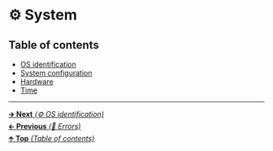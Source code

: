 # ⚙️ System

## Table of contents

- [OS identification](os_identification.md)
- [System configuration](system_configuration.md)
- [Hardware](hardware.md)
- [Time](time.md)

<hr>

[🡲 **Next** _(⚙️ OS identification)_](os_identification.md)<br>
[🡰 **Previous** _(📡 Errors)_](../networking_ipc/errors.md)<br>
[🡱 **Top** _(Table of contents)_](../../README.md#table-of-contents)<br>

